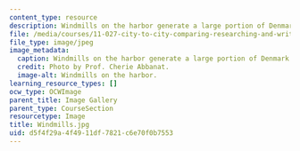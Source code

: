 ```yaml
---
content_type: resource
description: Windmills on the harbor generate a large portion of Denmark's energy.
file: /media/courses/11-027-city-to-city-comparing-researching-and-writing-about-cities-spring-2006/d5f4f29a4f4911df7821c6e70f0b7553_Windmills.jpg
file_type: image/jpeg
image_metadata:
  caption: Windmills on the harbor generate a large portion of Denmark's energy.
  credit: Photo by Prof. Cherie Abbanat.
  image-alt: Windmills on the harbor.
learning_resource_types: []
ocw_type: OCWImage
parent_title: Image Gallery
parent_type: CourseSection
resourcetype: Image
title: Windmills.jpg
uid: d5f4f29a-4f49-11df-7821-c6e70f0b7553
---
```

